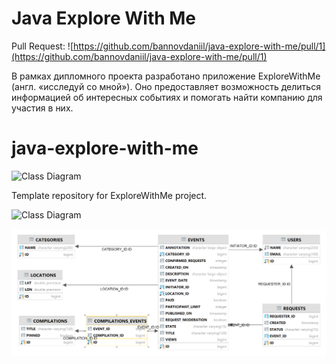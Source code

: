 # Java Explore With Me

Pull Request: ![https://github.com/bannovdaniil/java-explore-with-me/pull/1](https://github.com/bannovdaniil/java-explore-with-me/pull/1)

В рамках дипломного проекта разработано приложение ExploreWithMe (англ. «исследуй со мной»). Оно предоставляет
возможность
делиться информацией об интересных событиях и помогать найти компанию для участия в них.

# java-explore-with-me

![Class Diagram](http://www.plantuml.com/plantuml/proxy?src=https://raw.githubusercontent.com/bannovdaniil/java-explore-with-me/develop/uml/project.puml)

Template repository for ExploreWithMe project.

![Class Diagram](http://www.plantuml.com/plantuml/proxy?src=https://raw.githubusercontent.com/bannovdaniil/java-explore-with-me/develop/uml/db-ewm.puml)

![](https://raw.githubusercontent.com/bannovdaniil/java-explore-with-me/develop/uml/db-ewm-image.png)
